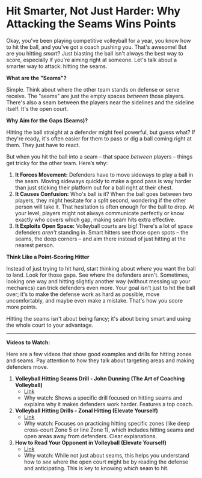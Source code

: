 # Hit Smarter, Not Just Harder: Why Attacking the Seams Wins Points

Okay, you've been playing competitive volleyball for a year, you know how to hit the ball, and you've got a coach pushing you. That's awesome! But are you hitting _smart_? Just blasting the ball isn't always the best way to score, especially if you're aiming right at someone. Let's talk about a smarter way to attack: hitting the seams.

**What are the "Seams"?**

Simple. Think about where the other team stands on defense or serve receive. The "seams" are just the empty spaces _between_ those players. There's also a seam between the players near the sidelines and the sideline itself. It's the open court.

**Why Aim for the Gaps (Seams)?**

Hitting the ball straight at a defender might feel powerful, but guess what? If they're ready, it's often easier for them to pass or dig a ball coming right at them. They just have to react.

But when you hit the ball into a seam – that space _between_ players – things get tricky for the other team. Here’s why:

1. **It Forces Movement:** Defenders have to move sideways to play a ball in the seam. Moving sideways quickly to make a good pass is way harder than just sticking their platform out for a ball right at their chest.
2. **It Causes Confusion:** Who's ball is it? When the ball goes between two players, they might hesitate for a split second, wondering if the other person will take it. That hesitation is often enough for the ball to drop. At your level, players might not always communicate perfectly or know exactly who covers which gap, making seam hits extra effective.
3. **It Exploits Open Space:** Volleyball courts are big! There's a lot of space defenders _aren't_ standing in. Smart hitters see those open spots – the seams, the deep corners – and aim there instead of just hitting at the nearest person.

**Think Like a Point-Scoring Hitter**

Instead of just trying to hit hard, start thinking about _where_ you want the ball to land. Look for those gaps. See where the defenders aren't. Sometimes, looking one way and hitting slightly another way (without messing up your mechanics) can trick defenders even more. Your goal isn't just to hit the ball over; it's to make the defense work as hard as possible, move uncomfortably, and maybe even make a mistake. That's how you score more points.

Hitting the seams isn't about being fancy; it's about being smart and using the whole court to your advantage.

---

**Videos to Watch:**

Here are a few videos that show good examples and drills for hitting zones and seams. Pay attention to how they talk about targeting areas and making defenders move.

1. **Volleyball Hitting Seams Drill - John Dunning (The Art of Coaching Volleyball)**
    - [Link](https://www.youtube.com/watch?v=Z5yDCKF7ub4)
    - Why watch: Shows a specific drill focused on hitting seams and explains why it makes defenders work harder. Features a top coach.
2. **Volleyball Hitting Drills - Zonal Hitting (Elevate Yourself)**
    - [Link](https://www.youtube.com/watch?v=PRMhIQjMZnA)
    - Why watch: Focuses on practicing hitting specific zones (like deep cross-court Zone 5 or line Zone 1), which includes hitting seams and open areas away from defenders. Clear explanations.
3. **How to Read Your Opponent in Volleyball (Elevate Yourself)**
    - [Link](https://www.youtube.com/watch?v=hgiQbn4H-_A)
    - Why watch: While not just about seams, this helps you understand how to _see_ where the open court might be by reading the defense and anticipating. This is key to knowing _which_ seam to hit.